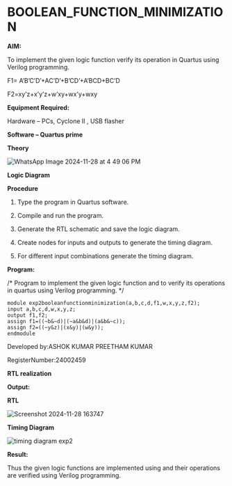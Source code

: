 # BOOLEAN_FUNCTION_MINIMIZATION

**AIM:**

To implement the given logic function verify its operation in Quartus using Verilog programming.

F1= A’B’C’D’+AC’D’+B’CD’+A’BCD+BC’D 

F2=xy’z+x’y’z+w’xy+wx’y+wxy

**Equipment Required:**

Hardware – PCs, Cyclone II , USB flasher

**Software – Quartus prime**

**Theory**

![WhatsApp Image 2024-11-28 at 4 49 06 PM](https://github.com/user-attachments/assets/f6e767be-39b9-44d7-8a31-72668aba2738)


**Logic Diagram**


**Procedure**

1.	Type the program in Quartus software.

2.	Compile and run the program.

3.	Generate the RTL schematic and save the logic diagram.

4.	Create nodes for inputs and outputs to generate the timing diagram.

5.	For different input combinations generate the timing diagram.


**Program:**

/* Program to implement the given logic function and to verify its operations in quartus using Verilog programming. */

```
module exp2booleanfunctionminimization(a,b,c,d,f1,w,x,y,z,f2);
input a,b,c,d,w,x,y,z;
output f1,f2;
assign f1=((~b&~d)|(~a&b&d)|(a&b&~c));
assign f2=((~y&z)|(x&y)|(w&y));
endmodule
```

Developed by:ASHOK KUMAR PREETHAM KUMAR

RegisterNumber:24002459


**RTL realization**

**Output:**

**RTL**

![Screenshot 2024-11-28 163747](https://github.com/user-attachments/assets/a5bee5f4-3333-4688-8955-3923befd2ee4)

**Timing Diagram**

![timing diagram exp2](https://github.com/user-attachments/assets/d8aa92cf-3a50-4379-8c15-5f16f92aada3)


**Result:**

Thus the given logic functions are implemented using and their operations are verified using Verilog programming.

